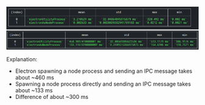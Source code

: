 ![Results](image.png)
![Results](image-1.png)

Explanation:
- Electron spawning a node process and sending an IPC message takes about ~460 ms
- Spawning a node process directly and sending an IPC message takes about ~133 ms
- Difference of about ~300 ms